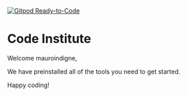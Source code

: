 [![Gitpod Ready-to-Code](https://img.shields.io/badge/Gitpod-Ready--to--Code-blue?logo=gitpod)](https://gitpod.io/#https://github.com/mauroindigne/my-full-template) 

# Code Institute

Welcome mauroindigne,

We have preinstalled all of the tools you need to get started.

Happy coding!